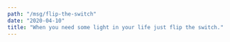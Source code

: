 ```yaml
---
path: "/msg/flip-the-switch"
date: "2020-04-10"
title: "When you need some light in your life just flip the switch."
---
```

